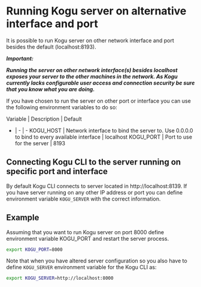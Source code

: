 # Running Kogu server on alternative interface and port

It is possible to run Kogu server on other network interface and port besides the default (localhost:8193). 

***Important:***

***Running the server on other network interface(s) besides localhost exposes your server to the other machines in the network. As Kogu currently lacks configurable user access and connection security be sure that you know what you are doing.***

If you have chosen to run the server on other port or interface you can use the following environment variables to do so:

Variable | Description | Default
- | - | -
KOGU_HOST | Network interface to bind the server to. Use 0.0.0.0 to bind to every available interface | localhost
KOGU_PORT | Port to use for the server | 8193


## Connecting Kogu CLI to the server running on specific port and interface

By default Kogu CLI connects to server located in http://localhost:8139. If you have server running on any other IP address or port you can define environment variable ```KOGU_SERVER``` with the correct information.


## Example

Assuming that you want to run Kogu server on port 8000 define environment variable KOGU_PORT and restart the server process.
```bash
export KOGU_PORT=8000
```
Note that when you have altered server configuration so you also have to define ```KOGU_SERVER``` environment variable for the Kogu CLI as:
```bash
export KOGU_SERVER=http://localhost:8000
```
